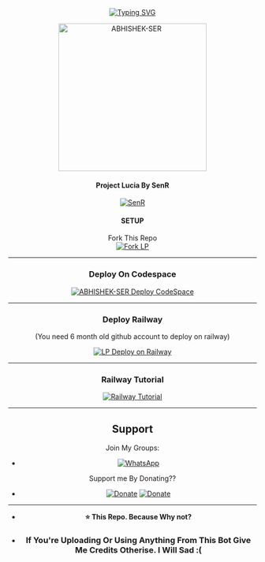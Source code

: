 
<div align="center">
<a href="https://git.io/typing-svg"><img src="https://readme-typing-svg.demolab.com?font=Kanit&size=35&duration=3000&pause=500&color=000000&background=8DBDC400&center=true&vCenter=true&random=false&width=435&lines=Lucia+Project.;Made+By+SenRyhn;or+SenR...;%3AD" alt="Typing SVG" /></a>

<p align="center">  
  <a href="https://github.com/SenRyhn">
    <img alt=ABHISHEK-SER height="300" src="https://telegra.ph/file/67740444a10585f56ff12.jpg">
   
</a> 
    
</p>
<p align="center">
<a 

####
#### Project Lucia By SenR
<a href="https://github.com/SenRyhn"><img title="SenR" src="https://img.shields.io/badge/Visit Me-h?color=black&style=for-the-badge&logo=GitHub"></a>

#### SETUP

Fork This Repo
    <br>
<a href="https://github.com/EggDisplayer/Filia-MD/fork"><img title="Fork LP" src="https://img.shields.io/badge/> Fork Here <-h?color=black&style=for-the-badge&logo=stackshare"></a>

---
### Deploy On Codespace

<a href="https://github.com/codespaces/new"><img title="ABHISHEK-SER Deploy CodeSpace" src="https://img.shields.io/badge/DEPLOY CODESPACE-h?color=black&style=for-the-badge&logo=visualstudiocode"></a>

---
### Deploy Railway

(You need 6 month old github account to deploy on railway)

<a href="https://railway.app/new"><img title="LP Deploy on Railway" src="https://img.shields.io/badge/Deploy On Railway-h?color=black&style=for-the-badge&logo=Railway"></a>

---
### Railway Tutorial

<a href="https://youtu.be/2Eqmo8lzLPU?si=zSdAvrAm3ji22I6t"><img title="Railway Tutorial" src="https://img.shields.io/badge/RAILWAY TUTORIAL-h?color=black&style=for-the-badge&logo=YouTube"></a>

----

## Support

Join My Groups: 
- <a href="https://chat.whatsapp.com/HSJz9dcfpHsJazm0bRYcww"><img alt="WhatsApp"
src="https://camo.githubusercontent.com/2157131829ac512183ee8f8b6c6f803688a4cc66a2e686602844e80478401a7c/68747470733a2f2f696d672e736869656c64732e696f2f62616467652f4a6f696e2047726f75702d3235443336363f7374796c653d666f722d7468652d6261646765266c6f676f3d7768617473617070266c6f676f436f6c6f723d7768697465"/></a>

Support me By Donating??
- <a href="https://paypal.me/SenRyhn?country.x=ID&locale.x=id_ID"><img title="Donate" src="https://img.shields.io/badge/Use PayPal-h?color=blue&style=for-the-badge&logo=PayPal"></a> <a href="https://saweria.co/SenR"><img title="Donate" src="https://img.shields.io/badge/Use%20Saweria-h?color=orange&style=for-the-badge&logo=Saweria"></a>



----
- **⭐ This Repo. Because Why not?**

- ### If You're Uploading Or Using Anything From This Bot Give Me Credits Otherise. I Will Sad :(
